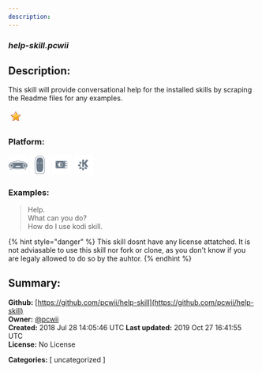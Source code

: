 ```yaml
---
description: 
---
```


### _help-skill.pcwii_  
## Description:  
This skill will provide conversational help for the installed skills by scraping the Readme files for any examples.  
  
![](../.gitbook/assets/star.png)  
  
### Platform:  
 ![Mark I](../.gitbook/assets/mark-1-icon.png)  ![Mark II](../.gitbook/assets/mark-2-icon.png)  ![Picroft](../.gitbook/assets/picroft-icon.png)  ![plasmoid](../.gitbook/assets/kde.png)   
### Examples:  
> Help.  
> What can you do?  
> How do I use kodi skill.  
  
{% hint style="danger" %}
This skill dosnt have any license attatched. It is not adviasable to use this skill nor fork or clone, as you don't know if you are legaly allowed to do so by the auhtor.
{% endhint %}
  
## Summary:  
**Github:** [https://github.com/pcwii/help-skill](https://github.com/pcwii/help-skill)  
**Owner:** [@pcwii](https://github.com/pcwii)  
**Created:** 2018 Jul 28 14:05:46 UTC  **Last updated:** 2019 Oct 27 16:41:55 UTC  
**License:** No License  
  
**Categories:** [ uncategorized ]   

